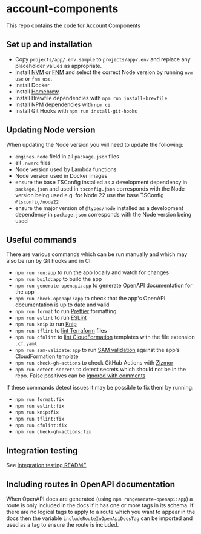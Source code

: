 # account-components

This repo contains the code for Account Components

## Set up and installation

- Copy `projects/app/.env.sample` to `projects/app/.env` and replace any placeholder values as appropriate.
- Install [NVM](https://github.com/nvm-sh/nvm) or [FNM](https://github.com/Schniz/fnm) and select the correct Node version by running `nvm use` or `fnm use`.
- Install Docker
- Install [Homebrew](https://brew.sh/).
- Install Brewfile dependencies with `npm run install-brewfile`
- Install NPM dependencies with `npm ci`.
- Install Git Hooks with `npm run install-git-hooks`

## Updating Node version

When updating the Node version you will need to update the following:

- `engines.node` field in all `package.json` files
- all `.nvmrc` files
- Node version used by Lambda functions
- Node version used in Docker images
- ensure the base TSConfig installed as a development dependency in `package.json` and used in `tsconfig.json` corresponds with the Node version being used e.g. for Node 22 use the base TSConfig `@tsconfig/node22`
- ensure the major version of `@types/node` installed as a development dependency in `package.json` corresponds with the Node version being used

## Useful commands

There are various commands which can be run manually and which may also be run by Git hooks and in CI:

- `npm run run:app` to run the app locally and watch for changes
- `npm run build:app` to build the app
- `npm run generate-openapi:app` to generate OpenAPI documentation for the app
- `npm run check-openapi:app` to check that the app's OpenAPI documentation is up to date and valid
- `npm run format` to run [Prettier](https://prettier.io/) formatting
- `npm run eslint` to run [ESLint](https://eslint.org/)
- `npm run knip` to run [Knip](https://knip.dev/)
- `npm run tflint` to [lint Terraform](https://github.com/terraform-linters/tflint) files
- `npm run cfnlint` to [lint CloudFormation](https://github.com/aws-cloudformation/cfn-lint) templates with the file extension `.cf.yaml`
- `npm run sam-validate:app` to run [SAM validation](https://docs.aws.amazon.com/serverless-application-model/latest/developerguide/sam-cli-command-reference-sam-validate.html) against the app's CloudFormation template
- `npm run check-gh-actions` to check GitHub Actions with [Zizmor](https://docs.zizmor.sh/)
- `npm run detect-secrets` to detect secrets which should not be in the repo. False positives can be [ignored with comments](https://github.com/Yelp/detect-secrets?tab=readme-ov-file#inline-allowlisting)

If these commands detect issues it may be possible to fix them by running:

- `npm run format:fix`
- `npm run eslint:fix`
- `npm run knip:fix`
- `npm run tflint:fix`
- `npm run cfnlint:fix`
- `npm run check-gh-actions:fix`

## Integration testing

See [Integration testing README](/projects/integration-tests/README.md)

## Including routes in OpenAPI documentation

When OpenAPI docs are generated (using `npm rungenerate-openapi:app`) a route is only included in the docs if it has one or more tags in its schema. If there are no logical tags to apply to a route which you want to appear in the docs then the variable `includeRouteInOpenApiDocsTag` can be imported and used as a tag to ensure the route is included.
